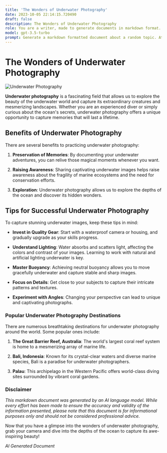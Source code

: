 ```yaml
---
title: 'The Wonders of Underwater Photography'
date: 2023-10-05 22:14:15.720490
draft: false
description: The Wonders of Underwater Photography
role: You are a writer, made to generate documents in markdown format. It is very important that all of the documents you generate are in valid markdown format.
model: gpt-3.5-turbo
prompt: Generate a markdown formatted document about a random topic. At the bottom, include a disclaimer explaining that the document was generated by you. The first line of the document should be the title. Make sure that the entire document is in proper markdown format, using a mix of various tags to make the document visually appealing.
---
```


# The Wonders of Underwater Photography

![Underwater Photography](https://images.unsplash.com/photo-1579546921944-11b0dd4b5608?ixlib=rb-1.2.1&auto=format&fit=crop&w=2000&q=80)

**Underwater photography** is a fascinating field that allows us to explore the beauty of the underwater world and capture its extraordinary creatures and mesmerizing landscapes. Whether you are an experienced diver or simply curious about the ocean's secrets, underwater photography offers a unique opportunity to capture memories that will last a lifetime.

## Benefits of Underwater Photography

There are several benefits to practicing underwater photography:

1. **Preservation of Memories**: By documenting your underwater adventures, you can relive those magical moments whenever you want.

2. **Raising Awareness**: Sharing captivating underwater images helps raise awareness about the fragility of marine ecosystems and the need for conservation efforts.

3. **Exploration**: Underwater photography allows us to explore the depths of the ocean and discover its hidden wonders.

## Tips for Successful Underwater Photography

To capture stunning underwater images, keep these tips in mind:

- **Invest in Quality Gear**: Start with a waterproof camera or housing, and gradually upgrade as your skills progress.

- **Understand Lighting**: Water absorbs and scatters light, affecting the colors and contrast of your images. Learning to work with natural and artificial lighting underwater is key.

- **Master Buoyancy**: Achieving neutral buoyancy allows you to move gracefully underwater and capture stable and sharp images.

- **Focus on Details**: Get close to your subjects to capture their intricate patterns and textures.

- **Experiment with Angles**: Changing your perspective can lead to unique and captivating photographs.

### Popular Underwater Photography Destinations

There are numerous breathtaking destinations for underwater photography around the world. Some popular ones include:

1. **The Great Barrier Reef, Australia**: The world's largest coral reef system is home to a mesmerizing array of marine life.

2. **Bali, Indonesia**: Known for its crystal-clear waters and diverse marine species, Bali is a paradise for underwater photographers.

3. **Palau**: This archipelago in the Western Pacific offers world-class diving sites surrounded by vibrant coral gardens.

### Disclaimer

*This markdown document was generated by an AI language model. While every effort has been made to ensure the accuracy and validity of the information presented, please note that this document is for informational purposes only and should not be considered professional advice.*

Now that you have a glimpse into the wonders of underwater photography, grab your camera and dive into the depths of the ocean to capture its awe-inspiring beauty!

*AI Generated Document*